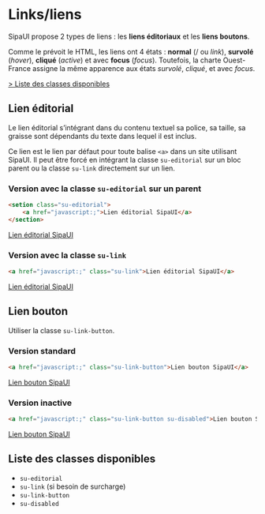 # Links/liens

SipaUI propose 2 types de liens&nbsp;: les **liens éditoriaux** et les **liens boutons**.

Comme le prévoit le HTML, les liens ont 4 états&nbsp;: **normal** (/ ou *link*), **survolé** (*hover*), **cliqué** (*active*) et avec **focus** (*focus*). Toutefois, la charte Ouest-France assigne la même apparence aux états *survolé*, *cliqué*, et avec *focus*.

<a href="#liste-classes" target="_self"  role="button" class="su-button su-secondary su-small">&gt;&nbsp;Liste des classes disponibles</a>

<!-- STORY -->

## Lien éditorial

Le lien éditorial s’intégrant dans du contenu textuel sa police, sa taille, sa graisse sont dépendants du texte dans lequel il est inclus.

Ce lien est le lien par défaut pour toute balise `<a>` dans un site utilisant SipaUI. Il peut être forcé en intégrant la classe `su-editorial` sur un bloc parent ou la classe `su-link` directement sur un lien.

### Version avec la classe `su-editorial` sur un parent
```html
<setion class="su-editorial">
	<a href="javascript:;">Lien éditorial SipaUI</a>
</section>
```
<section class="su-editorial">
	<a href="javascript:;">Lien éditorial SipaUI</a>
</section>

### Version avec la classe `su-link`
```html
<a href="javascript:;" class="su-link">Lien éditorial SipaUI</a>
```
<a href="javascript:;" class="su-link">Lien éditorial SipaUI</a>


## Lien bouton

Utiliser la classe `su-link-button`.

### Version standard
```html
<a href="javascript:;" class="su-link-button">Lien bouton SipaUI</a>
```
<a href="javascript:;" class="su-link-button">Lien bouton SipaUI</a>

### Version inactive
```html
<a href="javascript:;" class="su-link-button su-disabled">Lien bouton SipaUI</a>
```
<a href="javascript:;" class="su-link-button su-disabled">Lien bouton SipaUI</a>

<div id="liste-classes">

## Liste des classes disponibles
- `su-editorial`
- `su-link` (si besoin de surcharge)
- `su-link-button`
- `su-disabled`

</div>
